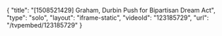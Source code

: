 {
    "title": "[1508521429] Graham, Durbin Push for Bipartisan Dream Act",
    "type": "solo",
    "layout": "iframe-static",
    "videoId": "123185729",
    "url": "\/tvpembed\/123185729"
}